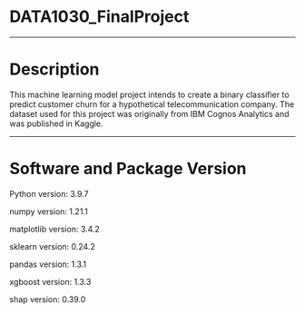 # DATA1030_FinalProject

***
# Description
This machine learning model project intends to create a binary classifier to predict customer churn for a hypothetical telecommunication company. The dataset used for this project was originally from IBM Cognos Analytics and was published in Kaggle. 

***

# Software and Package Version
Python version: 3.9.7 

numpy version: 1.21.1

matplotlib version: 3.4.2

sklearn version: 0.24.2

pandas version: 1.3.1

xgboost version: 1.3.3

shap version: 0.39.0
